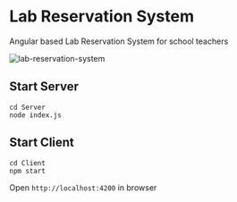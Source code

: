 # Lab Reservation System

Angular based Lab Reservation System for school teachers

![lab-reservation-system](https://user-images.githubusercontent.com/2020370/44951506-cdb5e980-ae83-11e8-8360-b04b7893ea32.jpg)


## Start Server
```
cd Server
node index.js
```

## Start Client
```
cd Client
npm start
```
Open `http://localhost:4200` in browser
